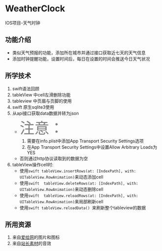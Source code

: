 # WeatherClock
IOS项目-天气时钟
## 功能介绍
- 类似天气预报的功能，添加所在城市并通过接口获取近七天的天气信息
- 添加时钟提醒功能，设置时间后，每日在设置的时间会推送今日天气状况
## 所学技术
1. swift语法回顾
2. tableView 中cell左滑删除功能
3. tableview 中页眉与页脚的使用
4. swift 原生sqlite3使用
5. 从api接口获取data数据并转为json
    - <font color=gray size=10>注意：</font>
      1. 需要在info.plist中添加App Transport Security Settings选项
      2. 在App Transport Security Settings中设置Allow Arbitrary Loads为YES
    - 否则通过http协议读取到的数据为空
6. tableView操作cell时:
    - 使用```swift tableView.insertRows(at: [IndexPath], with: UITableView.RowAnimation)```来动态添加cell
    - 使用```swift  tableView.deleteRows(at: [IndexPath], with: UITableView.RowAnimation)```来动态删除cell
    - 使用```swift  tableView.reloadRows(at: [IndexPath], with: UITableView.RowAnimation)```来局部刷新cell
    - 使用```swift tableView.reloadData() ```来刷新整个tableview的数据
## 所用资源
1. 来自[爱给网](http://www.aigei.com/)的图片和图标
2. 来自[站长素材](http://sc.chinaz.com/yinxiao/)的音效
